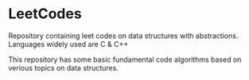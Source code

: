 # LeetCodes
Repository containing leet codes on data structures with abstractions. Languages widely used are C &amp; C++

This repository has some basic fundamental code algorithms based on verious topics on data structures.  

